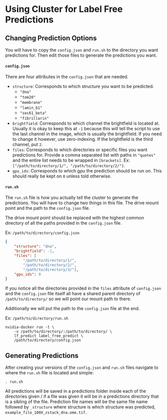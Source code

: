 # Using Cluster for Label Free Predictions

## Changing Prediction Options
You will have to copy the `config.json` and `run.sh` to the directory you want
predictions for. Then edit those files to generate the predictions you want.

#### `config.json`
There are four attributes in the `config.json` that are needed.
* `structure`: Corresponds to which structure you want to be predicted.
   * `"dna"`
   * `"tom20"`
   * `"membrane"`
   * `"lamin_b1"`
   * `"sec61_beta"`
   * `"fibrillarin"`
* `brightfield`: Corresponds to which channel the brightfield is located at.
Usually it is okay to keep this at `-1` because this will tell the script to
use the last channel in the image, which is usually the brightfield. If you
need to change it however, use zero-indexing. If the brightfield is the third
channel, put `2`.
* `files`: Corresponds to which directories or specific files you want
predictions for. Provide a comma separated list with paths in `"quotes"` and
the entire list needs to be wrapped in `[brackets]`. Ex:
`["/path/to/directory/1/", "/path/to/directory/2/"]`.
* `gpu_ids`: Corresponds to which gpu the prediction should be run on. This
should really be kept on `0` unless told otherwise.

#### `run.sh`
The `run.sh` file is how you actually tell the cluster to generate the
predictions. You will have to change two things in this file. The drive mount
point and the path to the `config.json` file.

The drive mount point should be replaced with the highest common directory of
all the paths provided in the `config.json` file.

Ex: `/path/to/directory/config.json`
```json
{
    "structure": "dna",
    "brightfield": -1,
    "files": [
        "/path/to/directory/1/",
        "/path/to/directory/2/",
        "/path/to/directory/3/"],
    "gpu_ids": 0
}
```

If you notice all the directories provided in the `files` attribute of
`config.json` and the `config.json` file itself all have a shared parent
directory of `/path/to/directory/` so we will point our mount path to there.

Additionally we will put the path to the `config.json` file at the end.

Ex: `/path/to/directory/run.sh`
```
nvidia-docker run -t \
	-v /path/to/directory/:/path/to/directory/ \
	lf_predict label_free_predict \
	/path/to/directory/config.json
```

## Generating Predictions

After creating your versions of the `config.json` and `run.sh` files navigate
to where the `run.sh` file is located and simple:

```
. run.sh
```

All predictions will be saved in a predictions folder inside each of the
directories given / if a file was given it will be in a predictions directory
that is a sibling of the file. Prediction file names will be the same file name
followed by `_structure` where structure is which structure was predicted,
`example_file_100X_zstack_dna.ome.tif`.

